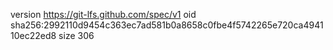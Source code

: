 version https://git-lfs.github.com/spec/v1
oid sha256:2992110d9454c363ec7ad581b0a8658c0fbe4f5742265e720ca494110ec22ed8
size 306
